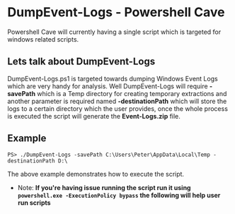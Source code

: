 # DumpEvent-Logs - Powershell Cave

Powershell Cave will currently having a single script which is targeted for windows related scripts.

## Lets talk about DumpEvent-Logs

DumpEvent-Logs.ps1 is targeted towards dumping Windows Event Logs which are very handy for analysis. Well DumpEvent-Logs will require **-savePath**
which is a Temp directory for creating temporary extractions and another parameter is required named **-destinationPath** which will store the logs to a certain directory which the user provides, once the whole process is executed the script will generate the **Event-Logs.zip** file.

## Example
`PS> ./DumpEvent-Logs -savePath C:\Users\Peter\AppData\Local\Temp -destinationPath D:\`

The above example demonstrates how to execute the script.
- Note: **If you're having issue running the script run it using `powershell.exe -ExecutionPolicy bypass` the following will help user run scripts**